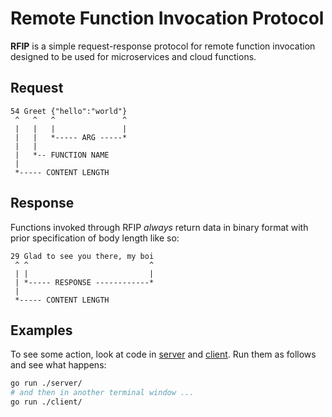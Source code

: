 # Remote Function Invocation Protocol

**RFIP** is a simple request-response protocol for remote function invocation
designed to be used for microservices and cloud functions.

## Request

```
54 Greet {"hello":"world"}
 ^   ^   ^               ^
 |   |   |               |
 |   |   *----- ARG -----*
 |   |
 |   *-- FUNCTION NAME
 |
 *----- CONTENT LENGTH
```

## Response

Functions invoked through RFIP _always_ return data in binary format with prior
specification of body length like so:

```
29 Glad to see you there, my boi
 ^ ^                           ^
 | |                           |
 | *----- RESPONSE ------------*
 |
 *----- CONTENT LENGTH
```

## Examples

To see some action, look at code in [server](server/) and [client](client/). Run
them as follows and see what happens:

```bash
go run ./server/
# and then in another terminal window ...
go run ./client/
```
